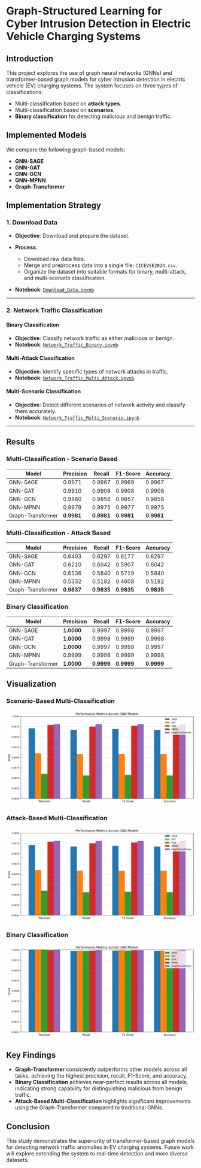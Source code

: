 # Graph-Structured Learning for Cyber Intrusion Detection in Electric Vehicle Charging Systems

## Introduction
This project explores the use of graph neural networks (GNNs) and transformer-based graph models for cyber intrusion detection in electric vehicle (EV) charging systems. The system focuses on three types of classifications:
- Multi-classification based on **attack types**.
- Multi-classification based on **scenarios**.
- **Binary classification** for detecting malicious and benign traffic.

## Implemented Models
We compare the following graph-based models:
- **GNN-SAGE**
- **GNN-GAT**
- **GNN-GCN**
- **GNN-MPNN**
- **Graph-Transformer**

## **Implementation Strategy**

### 1. **Download Data**
   - **Objective**: Download and prepare the dataset.
   - **Process**:
     - Download raw data files.
     - Merge and preprocess data into a single file: `CICEVSE2024.csv`.
     - Organize the dataset into suitable formats for binary, multi-attack, and multi-scenario classification.

   - **Notebook**: [`Download_Data.ipynb`](./Download_Data.ipynb)

---

### 2. **Network Traffic Classification**

#### **Binary Classification**
   - **Objective**: Classify network traffic as either malicious or benign.
   - **Notebook**: [`Network_Traffic_Binary.ipynb`](./Network_Traffic_Binary.ipynb)

#### **Multi-Attack Classification**
   - **Objective**: Identify specific types of network attacks in traffic.
   - **Notebook**: [`Network_Traffic_Multi_Attack.ipynb`](./Network_Traffic_Multi_Attack.ipynb)

#### **Multi-Scenario Classification**
   - **Objective**: Detect different scenarios of network activity and classify them accurately.
   - **Notebook**: [`Network_Traffic_Multi_Scenario.ipynb`](./Network_Traffic_Multi_Scenario.ipynb)

---

## Results

### Multi-Classification - Scenario Based
| Model             | Precision | Recall | F1-Score | Accuracy |
|-------------------|-----------|--------|----------|----------|
| GNN-SAGE          | 0.9971    | 0.9967 | 0.9969   | 0.9967   |
| GNN-GAT           | 0.9910    | 0.9908 | 0.9908   | 0.9908   |
| GNN-GCN           | 0.9860    | 0.9856 | 0.9857   | 0.9856   |
| GNN-MPNN          | 0.9979    | 0.9975 | 0.9977   | 0.9975   |
| Graph-Transformer | **0.9981**| **0.9981**| **0.9981**| **0.9981**|

### Multi-Classification - Attack Based
| Model             | Precision | Recall | F1-Score | Accuracy |
|-------------------|-----------|--------|----------|----------|
| GNN-SAGE          | 0.6403    | 0.6297 | 0.6177   | 0.6297   |
| GNN-GAT           | 0.6210    | 0.6042 | 0.5907   | 0.6042   |
| GNN-GCN           | 0.6136    | 0.5840 | 0.5719   | 0.5840   |
| GNN-MPNN          | 0.5332    | 0.5182 | 0.4608   | 0.5182   |
| Graph-Transformer | **0.9837**| **0.9835**| **0.9835**| **0.9835**|

### Binary Classification
| Model             | Precision | Recall | F1-Score | Accuracy |
|-------------------|-----------|--------|----------|----------|
| GNN-SAGE          | **1.0000**| 0.9997 | 0.9998   | 0.9997   |
| GNN-GAT           | **1.0000**| 0.9998 | 0.9999   | 0.9998   |
| GNN-GCN           | **1.0000**| 0.9997 | 0.9998   | 0.9997   |
| GNN-MPNN          | 0.9999    | 0.9998 | 0.9999   | 0.9998   |
| Graph-Transformer | **1.0000**| **0.9999**| **0.9999**| **0.9999**|

## Visualization
### Scenario-Based Multi-Classification
![Scenario-Based Multi-Classification Results](./multi_scenario.webp)

### Attack-Based Multi-Classification
![Attack-Based Multi-Classification Results](./multi_attack.webp)

### Binary Classification
![Binary Classification Results](./binary.webp)

## Key Findings
- **Graph-Transformer** consistently outperforms other models across all tasks, achieving the highest precision, recall, F1-Score, and accuracy.
- **Binary Classification** achieves near-perfect results across all models, indicating strong capability for distinguishing malicious from benign traffic.
- **Attack-Based Multi-Classification** highlights significant improvements using the Graph-Transformer compared to traditional GNNs.

## Conclusion
This study demonstrates the superiority of transformer-based graph models for detecting network traffic anomalies in EV charging systems. Future work will explore extending the system to real-time detection and more diverse datasets.
